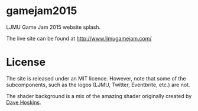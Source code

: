 # gamejam2015
LJMU Game Jam 2015 website splash.

The live site can be found at http://www.ljmugamejam.com/

# License

The site is released under an MIT licence. However, note that some of the subcomponents, such as the logos (LJMU, Twitter, Eventbrite, etc.) are not.

The shader background is a mix of the amazing shader originally created by [Dave Hoskins](https://www.shadertoy.com/view/Msl3WH).
